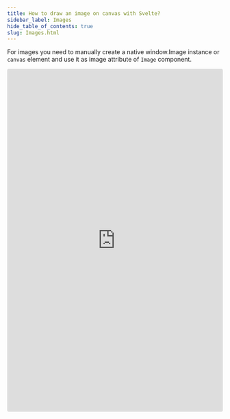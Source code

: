 ```yaml
---
title: How to draw an image on canvas with Svelte?
sidebar_label: Images
hide_table_of_contents: true
slug: Images.html
---
```


For images you need to manually create a native window.Image instance or `canvas` element and use it as image attribute of `Image` component.

<iframe src="https://codesandbox.io/p/sandbox/github/konvajs/site/tree/master/svelte-demos/images?file=/src/App.svelte" style="width:100%; height:800px; border:0; border-radius: 4px; overflow:hidden;" sandbox="allow-modals allow-forms allow-popups allow-scripts allow-same-origin"></iframe>
